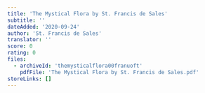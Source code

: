 ```yaml
---
title: 'The Mystical Flora by St. Francis de Sales'
subtitle: ''
dateAdded: '2020-09-24'
author: 'St. Francis de Sales'
translator: ''
score: 0
rating: 0
files:
  - archiveId: 'themysticalflora00franuoft'
    pdfFile: 'The Mystical Flora by St. Francis de Sales.pdf'
storeLinks: []
---
```



